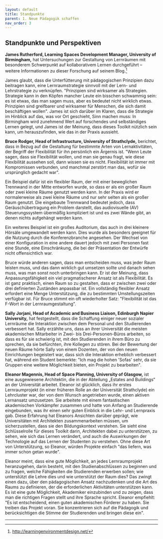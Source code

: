 ```yaml
---
layout: default
title: Standpunkte
parent: 1. Neue Pädagogik schaffen
nav_order: 3
---
```


## Standpunkte und Perspektiven

**James Rutherford, Learning Spaces Development Manager, University of
Birmingham,** hat Untersuchungen zur Gestaltung von Lernräumen mit
besonderem Schwerpunkt auf kollaborativem Lernen durchgeführt – weitere
Informationen zu dieser Forschung auf seinem Blog.[^6]

James glaubt, dass die Unterfütterung mit pädagogischen Prinzipien dazu
beitragen kann, eine Lernraumstrategie sinnvoll mit der Lern- und
Lehrstrategie zu verknüpfen. "Prinzipien sind wirksamer als Strategien.
Strategie kann in den Köpfen mancher Leute ein bisschen schwammig sein:
es ist etwas, das man sagen muss, aber es bedeutet nicht wirklich etwas.
Prinzipien sind greifbarer und wirksamer für Menschen, die sich damit
beschäftigen wollen". James ist sich darüber im Klaren, dass die
Strategie im Hinblick auf das, was vor Ort geschieht, Sinn machen muss:
In Birmingham wird zunehmend Wert auf forschendes und selbständiges
Lernen gelegt, und James ist der Meinung, dass dieses Toolkit nützlich
sein kann, um herauszufinden, wie das in der Praxis aussieht.

**Bruce Rodger, Head of Infrastructure, University of Strathclyde,**
berichtet, dass in Bezug auf die Gestaltung für bestimmte Arten von
Lernaktivitäten, der Begriff der Flexibilität für ihn persönlich ein
Ärgernis ist. "Wenn Leute sagen, dass sie Flexibilität wollen, und man
sie genau fragt, wie diese Flexibilität aussehen soll, dann wissen sie
es nicht. Flexibilität ist immer mit Kompromissen verbunden, und
manchmal zerstört man das, wofür sie ursprünglich gedacht war".

Ein Beispiel dafür ist ein flexibler Raum, der mit einer beweglichen
Trennwand in der Mitte entworfen wurde, so dass er als ein großer Raum
oder zwei kleine Räume genutzt werden kann. In der Praxis wird er
normalerweise als zwei kleine Räume und nur sehr selten als ein großer
Raum genutzt. Die eingebaute Trennwand bedeutet jedoch, dass
Geräuschübertragung ein Problem darstellt, das audiovisuelle (AV)
Steuerungssystem übermäßig kompliziert ist und es zwei Wände gibt, an
denen nichts aufgehängt werden kann.

Ein weiteres Beispiel ist ein großes Auditorium, das auch in drei
kleinere Hörsäle umgewandelt werden kann. Dies wurde als besonders
geeignet für die Nutzung durch die Konferenzbranche angesehen. Der
Wechsel von einer Konfiguration in eine andere dauert jedoch mit zwei
Personen fast eine Stunde, eine Einschränkung, die bei der Präsentation
der Entwürfe nicht offensichtlich war.

Bruce würde anderen sagen, dass man entscheiden muss, was jeder Raum
leisten muss, und das dann wirklich gut umsetzen sollte und danach sehen
muss, was man sonst noch unterbringen kann. Er ist der Meinung, dass
Anpassungsfähigkeit ein viel pragmatischerer Ansatz ist als
Flexibilität. Es ist ganz praktisch, einen Raum so zu gestalten, dass er
zwischen zwei oder drei definierten Zuständen anpassbar ist. Ein
vollständig flexibler Ansatz erfordert eine Menge Unterstützung, die zu
bestimmten Umstellungszeiten verfügbar ist. Für Bruce stimmt ein oft
wiederholter Satz: "Flexibilität ist das F-Wort in der
Lernraumgestaltung".

**Sally Jorjani, Head of Academic and Business Liaison, Edinburgh Napier
University,** hat festgestellt, dass die Schaffung einiger neuer
sozialer Lernräume die Interaktion zwischen dem Personal und den
Studierenden verbessert hat. Sally erzählte uns, dass an ihrer
Universität die meisten akademischen Mitarbeiter in Zwei- bis
Drei-Personen-Büros arbeiten, so dass es für sie schwierig ist, mit den
Studierenden in ihrem Büro zu sprechen, da sie befürchten, ihre Kollegen
zu stören. Bei der Bewertung der neuen Räume hörte Sally von einem
Dozenten, der von den neuen Einrichtungen begeistert war, dass sich die
Interaktion erheblich verbessert hat, während ein Student bemerkte: "Ich
mag die hohen 'Sofas' sehr, da sie Gruppen eine weitere Möglichkeit
bieten, ein Projekt zu bearbeiten".

**Eleanor Magennis, Head of Space Planning, University of Glasgow,** ist
eine ausgewiesene Architektin, die in der Abteilung „Estates and
Buildings“ an der Universität arbeitet. Eleanor ist glücklich, dass ihr
erstes Lernraumprojekt (in einer früheren Rolle an der Universität
Strathclyde) ein Lehrcluster war, der von dem Wunsch angetrieben wurde,
einen aktiven Lernansatz umzusetzen. Sie arbeitete mit einem
fantastischen akademischen Vorkämpfer zusammen und hatte von Anfang an
Studierende eingebunden, was ihr einen sehr guten Einblick in die Lehr-
und Lernpraxis gab. Diese Erfahrung hat Eleanors Ansichten darüber
geprägt, wie Universitäten mit Architekten zusammenarbeiten müssen, um
sicherzustellen, dass sie den Bildungskontext verstehen. Sie sieht eine
Schlüsselrolle für dieses Toolkit darin, Architekten dabei zu
unterstützen, zu sehen, wie sich das Lernen verändert, und auch die
Auswirkungen der Technologie auf das Lernen der Studenten zu verstehen.
Ohne diese Art von Unterstützung, so Eleanor, würden Projekte einfach
"das liefern, was immer schon getan wurde".

Eleanor meint, dass eine gute Möglichkeit, an jedes Lernraumprojekt
heranzugehen, darin besteht, mit den Studienabschlüssen zu beginnen und
zu fragen, welche Fähigkeiten die Studierenden erwerben sollen; wie
unterstützt die Lehre dies und wie unterstützt der Raum dies? Das zwingt
einen dazu, über den pädagogischen Ansatz nachzudenken und die Art des
Raums zu definieren, der die erforderlichen Aktivitäten unterstützen
kann. Es ist eine gute Möglichkeit, Akademiker einzubinden und zu
zeigen, dass man die richtigen Fragen stellt und ihre Sprache spricht.
Eleanor empfiehlt: "Es ist entscheidend, einen guten akademischen
Förderer zu haben. Sie treiben das Projekt voran. Sie konzentrieren sich
auf die Pädagogik und berücksichtigen die Stimme der Studierenden und
bringen diese ein".

---

[^6]: <http://learningenvironmentdesign.net/>
